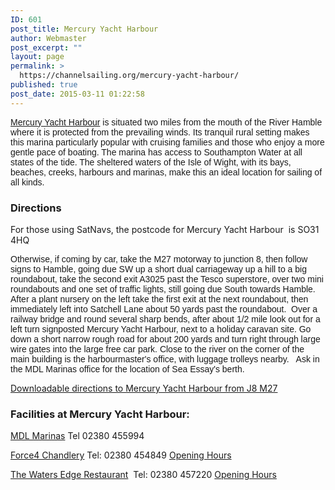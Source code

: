 ```yaml
---
ID: 601
post_title: Mercury Yacht Harbour
author: Webmaster
post_excerpt: ""
layout: page
permalink: >
  https://channelsailing.org/mercury-yacht-harbour/
published: true
post_date: 2015-03-11 01:22:58
---
```

<span style="font-family:Arial;"><a title="Mercury Yacht Harbour Website" href="http://www.mdlmarinas.co.uk/mdl-mercury-yacht-harbour">Mercury Yacht Harbour</a> is situated two miles from the mouth of the River Hamble where it is protected from the prevailing winds. Its tranquil rural setting makes this marina particularly popular with cruising families and those who enjoy a more gentle pace of boating. The marina has access to Southampton Water at all states of the tide. The sheltered waters of the Isle of Wight, with its bays, beaches, creeks, harbours and marinas, make this an ideal location for sailing of all kinds.
</span>
<h3>Directions</h3>
For those using SatNavs, the postcode for Mercury Yacht Harbour&nbsp; is SO31 4HQ

<span style="font-family:Arial;">Otherwise, if coming by car, take the M27 motorway to junction 8, then follow signs to Hamble, going due SW up a short dual carriageway up a hill to a big roundabout, take the second exit A3025 past the Tesco superstore, over two mini roundabouts and one set of traffic lights, still going due South towards Hamble. After a plant nursery on the left take the first exit at the next roundabout, then immediately left into Satchell Lane about 50 yards past the roundabout.&nbsp; Over a railway bridge and round several sharp bends, after about 1/2 mile look out for a left turn signposted Mercury Yacht Harbour, next to a holiday caravan site. Go down a short narrow rough road for about 200 yards and turn right through large wire gates into the large free car park. Close to the river on the corner of the main building is the harbourmaster's office, with luggage trolleys nearby.&nbsp;&nbsp; Ask in the MDL Marinas office for the location of Sea Essay's berth.
</span>

<a href="//channelsailing.org/wp-content/uploads/2015/04/directions-to-mercury-yacht-harbour-live-v1-0-2015-01-27.pdf">Downloadable directions to Mercury Yacht Harbour from J8 M27</a>
<h3>Facilities at Mercury Yacht Harbour:</h3>
<a href="http://www.mdlmarinas.co.uk/mdl-mercury-yacht-harbour">MDL Marinas</a> Tel 02380 455994

<a href="https://www.force4.co.uk/storelocator/index/view/id/11">Force4 Chandlery</a> Tel: 02380 454849 <a href="https://www.force4.co.uk/storelocator/index/view/id/11">Opening Hours</a>

<a href="http://www.watersedge.co.uk/">The Waters Edge Restaurant</a>&nbsp; Tel: 02380 457220 <a href="http://www.watersedge.co.uk/opening-hours/">Opening Hours</a>